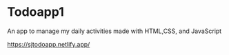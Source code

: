 # Todoapp1
An app to manage my daily activities made with HTML,CSS, and JavaScript

https://sjtodoapp.netlify.app/
